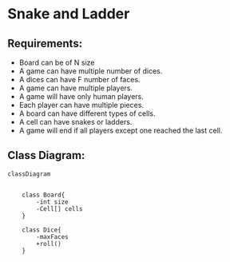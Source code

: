 # Snake and Ladder 

## Requirements:
- Board can be of N size
- A game can have multiple number of dices.
- A dices can have F number of faces.
- A game can have multiple players.
- A game will have only human players.
- Each player can have multiple pieces.
- A board can have different types of cells.
- A cell can have snakes or ladders.
- A game will end if all players except one reached the last cell.

## Class Diagram:

```mermaid
classDiagram


    class Board{
        -int size
        -Cell[] cells
    }

    class Dice{
        -maxFaces
        +roll()
    }





```
